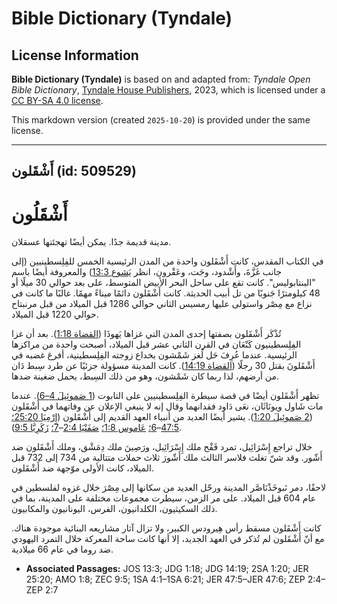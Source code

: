 # Bible Dictionary (Tyndale)

## License Information

**Bible Dictionary (Tyndale)** is based on and adapted from: _Tyndale Open Bible Dictionary_, [Tyndale House Publishers](https://tyndaleopenresources.com/), 2023, which is licensed under a [CC BY-SA 4.0 license](https://creativecommons.org/licenses/by-sa/4.0/legalcode.en).

This markdown version (created `2025-10-20`) is provided under the same license.



--------------------------------

## أَشْقَلون (id: 509529)

أَشْقَلُون
==========

مدينة قديمة جدًا. يمكن أيضًا تهجئتها عسقلان.

في الكتاب المقدس، كانت أَشْقَلون واحدة من المدن الرئيسية الخمس للفِلِسطينيين (إلى جانب غَزَّةَ، وأَشْدود، وجَت، وعَقْرون، انظر [يَشوع 13:3](https://ref.ly/Josh13:3)) والمعروفة أيضًا باسم "البنتابوليس". كانت تقع على ساحل البحر الأبيض المتوسط، على بعد حوالي 30 ميلًا أو 48 كيلومترًا جَنوبًا من تل أبيب الحديثة. كانت أَشْقَلون دائمًا ميناءً مهمًا. غالبًا ما كانت في نزاع مع مِصْر واستولى عليها رمسيس الثاني حوالي 1286 قبل الميلاد من قبل مرنبتاح حوالي 1220 قبل الميلاد.

تُذْكَر أَشْقَلون بصفتها إحدى المدن التي غزاها يَهوذَا ([القضاة 1:18](https://ref.ly/Judg1:18)). بعد أن غزا الفِلِسطينيون كَنْعَان في القرن الثاني عشر قبل الميلاد، أصبحت واحدة من مراكزها الرئيسية. عندما عُرِفَ حَل لُغز شَمْشون بخداع زوجته الفِلِسطينية، أفرغ غضبه في أَشْقَلونَ بقتل 30 رجلًا ([القضاة 14:19](https://ref.ly/Judg14:19)). كانت المدينة مسؤولة جزئيًا عن طرد سِبط دَان من أرضهم، لذا ربما كان شَمْشون، وهو من ذلك السِبط، يحمل ضغينة ضدها.

تظهر أَشْقَلون أيضًا في قصة سيطرة الفِلِسطينيين على التابوت ([1 صَموئِيلَ 4–6](https://ref.ly/1Sam4:1-1Sam6:21)). عندما مات شَاول ويونَاثَان، نعَى دَاود فقدانهما وقال إنه لا ينبغي الإعلان عن وفاتهما في أَشْقَلون ([2 صَموئِيلَ 1:20](https://ref.ly/2Sam1:20)). يشير أيضًا العديد من أنبياء العهد القديم إلى أَشْقَلون ([إِرْمِيَا 25:20؛](https://ref.ly/Jer25:20) [47:5](https://ref.ly/Jer47:5-Jer47:6)–[6؛](https://ref.ly/Jer47:5-Jer47:6) [عَاموس 1:8؛](https://ref.ly/Amos1:8) [صَفَنْيَا 2:4](https://ref.ly/Zeph2:4-Zeph2:7)–[7؛](https://ref.ly/Zeph2:4-Zeph2:7) [زَكَرِيَّا 9:5](https://ref.ly/Zech9:5)).

خلال تراجع إِسْرَائِيل، تمرد فَقْح ملك إِسْرَائِيل، ورَصِينَ ملك دِمَشْق، وملك أَشْقَلون ضد أَشّور. وقد شنّ تغلث فلاسر الثالث ملك أَشّورَ ثلاث حملات متتالية من 734 إلى 732 قبل الميلاد، كانت الأولى موّجهة ضد أَشْقَلون.

لاحقًا، دمر نَبوخَذْنَاصَّر المدينة ورحّل العديد من سكانها إلى مِصْرَ خلال غزوه لفلسطين في عام 604 قبل الميلاد. على مر الزمن، سيطرت مجموعات مختلفة على المدينة، بما في ذلك السكيثيون، الكلدانيون، الفرس، اليونانيون والمكابيون.

كانت أَشْقَلون مسقط رأس هِيرودس الكبير، ولا تزال آثار مشاريعه البنائية موجودة هناك. مع أنّ أَشْقَلون لم تُذكر في العهد الجديد، إلا أنها كانت ساحة المعركة خلال التمرد اليهودي ضد روما في عام 66 ميلادية.

* **Associated Passages:** JOS 13:3; JDG 1:18; JDG 14:19; 2SA 1:20; JER 25:20; AMO 1:8; ZEC 9:5; 1SA 4:1–1SA 6:21; JER 47:5–JER 47:6; ZEP 2:4–ZEP 2:7

